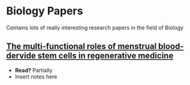 # Biology Papers
Contains lots of really interesting research papers in the field of Biology

## [The multi-functional roles of menstrual blood-dervide stem cells in regenerative medicine](https://www.researchgate.net/publication/330128956_The_multi-functional_roles_of_menstrual_blood-derived_stem_cells_in_regenerative_medicine)
- **Read?** Partially
- Insert notes here
